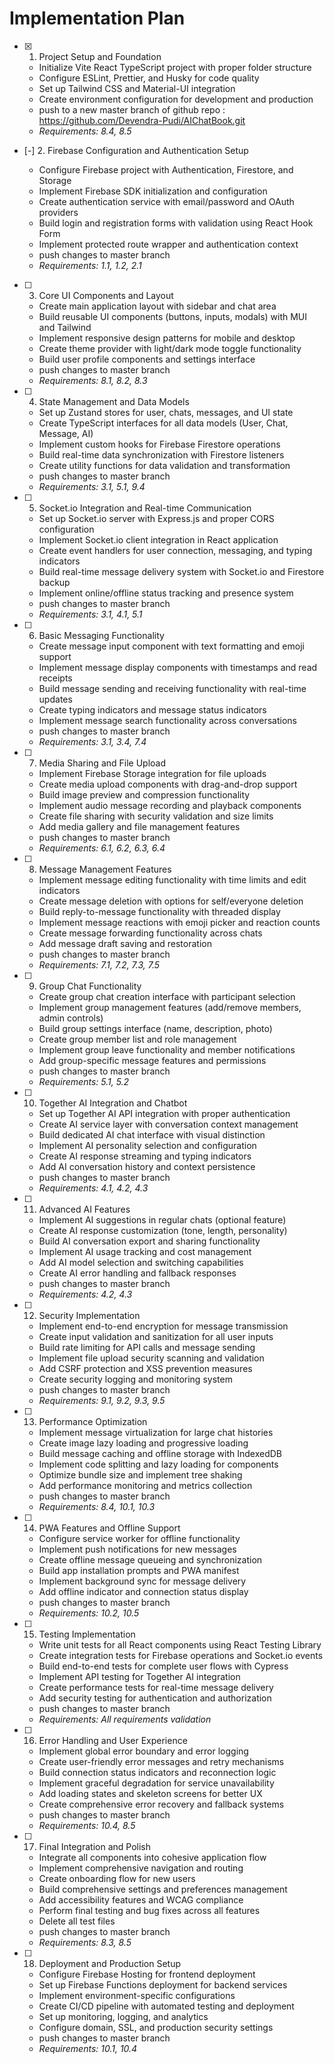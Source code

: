 # Implementation Plan

- [x] 1. Project Setup and Foundation














  - Initialize Vite React TypeScript project with proper folder structure
  - Configure ESLint, Prettier, and Husky for code quality
  - Set up Tailwind CSS and Material-UI integration
  - Create environment configuration for development and production
  - push to a new master branch of github repo : https://github.com/Devendra-Pudi/AIChatBook.git
  - _Requirements: 8.4, 8.5_

- [-] 2. Firebase Configuration and Authentication Setup



  - Configure Firebase project with Authentication, Firestore, and Storage
  - Implement Firebase SDK initialization and configuration
  - Create authentication service with email/password and OAuth providers
  - Build login and registration forms with validation using React Hook Form
  - Implement protected route wrapper and authentication context
  - push changes to master branch
  - _Requirements: 1.1, 1.2, 2.1_

- [ ] 3. Core UI Components and Layout
  - Create main application layout with sidebar and chat area
  - Build reusable UI components (buttons, inputs, modals) with MUI and Tailwind
  - Implement responsive design patterns for mobile and desktop
  - Create theme provider with light/dark mode toggle functionality
  - Build user profile components and settings interface
  - push changes to master branch
  - _Requirements: 8.1, 8.2, 8.3_

- [ ] 4. State Management and Data Models
  - Set up Zustand stores for user, chats, messages, and UI state
  - Create TypeScript interfaces for all data models (User, Chat, Message, AI)
  - Implement custom hooks for Firebase Firestore operations
  - Build real-time data synchronization with Firestore listeners
  - Create utility functions for data validation and transformation
  - push changes to master branch
  - _Requirements: 3.1, 5.1, 9.4_

- [ ] 5. Socket.io Integration and Real-time Communication
  - Set up Socket.io server with Express.js and proper CORS configuration
  - Implement Socket.io client integration in React application
  - Create event handlers for user connection, messaging, and typing indicators
  - Build real-time message delivery system with Socket.io and Firestore backup
  - Implement online/offline status tracking and presence system
  - push changes to master branch
  - _Requirements: 3.1, 4.1, 5.1_

- [ ] 6. Basic Messaging Functionality
  - Create message input component with text formatting and emoji support
  - Implement message display components with timestamps and read receipts
  - Build message sending and receiving functionality with real-time updates
  - Create typing indicators and message status indicators
  - Implement message search functionality across conversations
  - push changes to master branch
  - _Requirements: 3.1, 3.4, 7.4_

- [ ] 7. Media Sharing and File Upload
  - Implement Firebase Storage integration for file uploads
  - Create media upload components with drag-and-drop support
  - Build image preview and compression functionality
  - Implement audio message recording and playback components
  - Create file sharing with security validation and size limits
  - Add media gallery and file management features
  - push changes to master branch
  - _Requirements: 6.1, 6.2, 6.3, 6.4_

- [ ] 8. Message Management Features
  - Implement message editing functionality with time limits and edit indicators
  - Create message deletion with options for self/everyone deletion
  - Build reply-to-message functionality with threaded display
  - Implement message reactions with emoji picker and reaction counts
  - Create message forwarding functionality across chats
  - Add message draft saving and restoration
  - push changes to master branch 
  - _Requirements: 7.1, 7.2, 7.3, 7.5_

- [ ] 9. Group Chat Functionality
  - Create group chat creation interface with participant selection
  - Implement group management features (add/remove members, admin controls)
  - Build group settings interface (name, description, photo)
  - Create group member list and role management
  - Implement group leave functionality and member notifications
  - Add group-specific message features and permissions
  - push changes to master branch
  - _Requirements: 5.1, 5.2_

- [ ] 10. Together AI Integration and Chatbot
  - Set up Together AI API integration with proper authentication
  - Create AI service layer with conversation context management
  - Build dedicated AI chat interface with visual distinction
  - Implement AI personality selection and configuration
  - Create AI response streaming and typing indicators
  - Add AI conversation history and context persistence
  - push changes to master branch
  - _Requirements: 4.1, 4.2, 4.3_

- [ ] 11. Advanced AI Features
  - Implement AI suggestions in regular chats (optional feature)
  - Create AI response customization (tone, length, personality)
  - Build AI conversation export and sharing functionality
  - Implement AI usage tracking and cost management
  - Add AI model selection and switching capabilities
  - Create AI error handling and fallback responses
  - push changes to master branch
  - _Requirements: 4.2, 4.3_

- [ ] 12. Security Implementation
  - Implement end-to-end encryption for message transmission
  - Create input validation and sanitization for all user inputs
  - Build rate limiting for API calls and message sending
  - Implement file upload security scanning and validation
  - Add CSRF protection and XSS prevention measures
  - Create security logging and monitoring system
  - push changes to master branch
  - _Requirements: 9.1, 9.2, 9.3, 9.5_

- [ ] 13. Performance Optimization
  - Implement message virtualization for large chat histories
  - Create image lazy loading and progressive loading
  - Build message caching and offline storage with IndexedDB
  - Implement code splitting and lazy loading for components
  - Optimize bundle size and implement tree shaking
  - Add performance monitoring and metrics collection
  - push changes to master branch
  - _Requirements: 8.4, 10.1, 10.3_

- [ ] 14. PWA Features and Offline Support
  - Configure service worker for offline functionality
  - Implement push notifications for new messages
  - Create offline message queueing and synchronization
  - Build app installation prompts and PWA manifest
  - Implement background sync for message delivery
  - Add offline indicator and connection status display
  - push changes to master branch
  - _Requirements: 10.2, 10.5_

- [ ] 15. Testing Implementation
  - Write unit tests for all React components using React Testing Library
  - Create integration tests for Firebase operations and Socket.io events
  - Build end-to-end tests for complete user flows with Cypress
  - Implement API testing for Together AI integration
  - Create performance tests for real-time message delivery
  - Add security testing for authentication and authorization
  - push changes to master branch
  - _Requirements: All requirements validation_

- [ ] 16. Error Handling and User Experience
  - Implement global error boundary and error logging
  - Create user-friendly error messages and retry mechanisms
  - Build connection status indicators and reconnection logic
  - Implement graceful degradation for service unavailability
  - Add loading states and skeleton screens for better UX
  - Create comprehensive error recovery and fallback systems
  - push changes to master branch
  - _Requirements: 10.4, 8.5_

- [ ] 17. Final Integration and Polish
  - Integrate all components into cohesive application flow
  - Implement comprehensive navigation and routing
  - Create onboarding flow for new users
  - Build comprehensive settings and preferences management
  - Add accessibility features and WCAG compliance
  - Perform final testing and bug fixes across all features
  - Delete all test files
  - push changes to master branch
  - _Requirements: 8.3, 8.5_

- [ ] 18. Deployment and Production Setup
  - Configure Firebase Hosting for frontend deployment
  - Set up Firebase Functions deployment for backend services
  - Implement environment-specific configurations
  - Create CI/CD pipeline with automated testing and deployment
  - Set up monitoring, logging, and analytics
  - Configure domain, SSL, and production security settings
  - push changes to master branch
  - _Requirements: 10.1, 10.4_